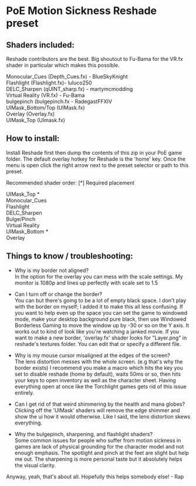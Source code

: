 # PoE Motion Sickness Reshade preset

## Shaders included:
Reshade contributors are the best. Big shoutout to Fu-Bama for the VR.fx shader in particular which makes this possible.  

Monocular_Cues (Depth_Cues.fx) - BlueSkyKnight  
Flashlight (Flashlight.fx)- luluco250  
DELC_Sharpen (qUINT_sharp.fx) - martymcmodding  
Virtual Reality (VR.fx) - Fu-Bama  
bulgepinch (bulgepinch.fx - RadegastFFXIV  
UIMask_Bottom/Top (UIMask.fx)  
Overlay (Overlay.fx)  
UIMask_Top (UImask.fx)  

## How to install:
Install Reshade first then dump the contents of this zip in your PoE game folder. The default overlay hotkey for Reshade is the 'home' key. Once the menu is open click the right arrow next to the preset selector or path to this preset.

Recommended shader order: [*] Required placement

UIMask_Top *  
Monocular_Cues  
Flashlight  
DELC_Sharpen  
Bulge/Pinch  
Virtual Reality  
UIMask_Bottom *  
Overlay  

## Things to know / troubleshooting: 

- Why is my border not aligned?   
In the option for the overlay you can mess with the scale settings. My monitor is 1080p and lines up perfectly with scale set to 1.5

- Can I turn off or change the border?  
You can but there's going to be a lot of empty black space. I don't play with the border on myself; I added it to make this all less confusing. If you want to help even up the space you can set the game to windowed mode, make your desktop background pure black, then use Windowed Borderless Gaming to move the window up by -30 or so on the Y axis. It works out to kind of look like you're watching a janked movie. If you want to make a new border, 'overlay.fx' shader looks for "Layer.png" in reshade's textures folder. You can edit that or specify a different file.

- Why is my mouse cursor misaligned at the edges of the screen?  
The lens distortion messes with the whole screen. (e.g that's why the border exists) I recommend you make a macro which hits the key you set to disable reshade (home by default), waits 50ms or so, then hits your keys to open inventory as well as the character sheet. Having everything open at once like the Torchlight games gets rid of this issue entirely.

- Can I get rid of that weird shimmering by the health and mana globes?  
Clicking off the 'UIMask' shaders will remove the edge shimmer and show the ui how it would otherwise. Like I said, the lens distortion skews everything.

- Why the bulgepinch, sharpening, and flashlight shaders?  
Some common issues for people who suffer from motion sickness in games are lack of physical grounding for the character model and not enough emphasis. The spotlight and pinch at the feet are slight but help me out. The sharpening is more personal taste but it absolutely helps the visual clarity.

Anyway, yeah, that's about all. Hopefully this helps somebody else! - Rap
